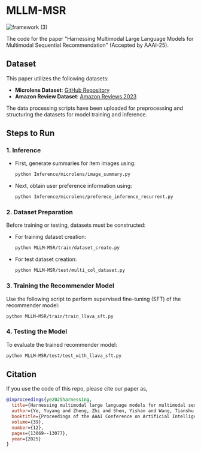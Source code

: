 # MLLM-MSR
![framework (3)](https://github.com/user-attachments/assets/810ac195-3b6e-41a6-9717-f1e8d72b552f)

The code for the paper "Harnessing Multimodal Large Language Models for Multimodal Sequential Recommendation" (Accepted by AAAI-25).

## Dataset
This paper utilizes the following datasets:
- **Microlens Dataset**: [GitHub Repository](https://github.com/westlake-repl/MicroLens)
- **Amazon Review Dataset**: [Amazon Reviews 2023](https://amazon-reviews-2023.github.io/#grouped-by-category)

The data processing scripts have been uploaded for preprocessing and structuring the datasets for model training and inference.

## Steps to Run

### 1. Inference
- First, generate summaries for item images using:
  ```bash
  python Inference/microlens/image_summary.py
  ```
- Next, obtain user preference information using:
  ```bash
  python Inference/microlens/preferece_inference_recurrent.py
  ```

### 2. Dataset Preparation
Before training or testing, datasets must be constructed:
- For training dataset creation:
  ```bash
  python MLLM-MSR/train/dataset_create.py
  ```
- For test dataset creation:
  ```bash
  python MLLM-MSR/test/multi_col_dataset.py
  ```

### 3. Training the Recommender Model
Use the following script to perform supervised fine-tuning (SFT) of the recommender model:
  ```bash
  python MLLM-MSR/train/train_llava_sft.py
  ```

### 4. Testing the Model
To evaluate the trained recommender model:
  ```bash
  python MLLM-MSR/test/test_with_llava_sft.py
  ```

## Citation

If you use the code of this repo, please cite our paper as,

```bibtex
@inproceedings{ye2025harnessing,
  title={Harnessing multimodal large language models for multimodal sequential recommendation},
  author={Ye, Yuyang and Zheng, Zhi and Shen, Yishan and Wang, Tianshu and Zhang, Hengruo and Zhu, Peijun and Yu, Runlong and Zhang, Kai and Xiong, Hui},
  booktitle={Proceedings of the AAAI Conference on Artificial Intelligence},
  volume={39},
  number={12},
  pages={13069--13077},
  year={2025}
}
